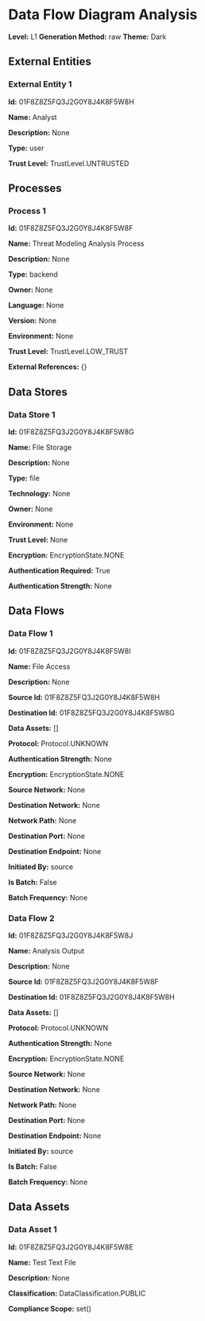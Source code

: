 # Data Flow Diagram Analysis

**Level:** L1
**Generation Method:** raw
**Theme:** Dark

## External Entities

### External Entity 1

**Id:** 01F8Z8Z5FQ3J2G0Y8J4K8F5W8H

**Name:** Analyst

**Description:** None

**Type:** user

**Trust Level:** TrustLevel.UNTRUSTED

## Processes

### Process 1

**Id:** 01F8Z8Z5FQ3J2G0Y8J4K8F5W8F

**Name:** Threat Modeling Analysis Process

**Description:** None

**Type:** backend

**Owner:** None

**Language:** None

**Version:** None

**Environment:** None

**Trust Level:** TrustLevel.LOW_TRUST

**External References:** {}

## Data Stores

### Data Store 1

**Id:** 01F8Z8Z5FQ3J2G0Y8J4K8F5W8G

**Name:** File Storage

**Description:** None

**Type:** file

**Technology:** None

**Owner:** None

**Environment:** None

**Trust Level:** None

**Encryption:** EncryptionState.NONE

**Authentication Required:** True

**Authentication Strength:** None

## Data Flows

### Data Flow 1

**Id:** 01F8Z8Z5FQ3J2G0Y8J4K8F5W8I

**Name:** File Access

**Description:** None

**Source Id:** 01F8Z8Z5FQ3J2G0Y8J4K8F5W8H

**Destination Id:** 01F8Z8Z5FQ3J2G0Y8J4K8F5W8G

**Data Assets:** []

**Protocol:** Protocol.UNKNOWN

**Authentication Strength:** None

**Encryption:** EncryptionState.NONE

**Source Network:** None

**Destination Network:** None

**Network Path:** None

**Destination Port:** None

**Destination Endpoint:** None

**Initiated By:** source

**Is Batch:** False

**Batch Frequency:** None

### Data Flow 2

**Id:** 01F8Z8Z5FQ3J2G0Y8J4K8F5W8J

**Name:** Analysis Output

**Description:** None

**Source Id:** 01F8Z8Z5FQ3J2G0Y8J4K8F5W8F

**Destination Id:** 01F8Z8Z5FQ3J2G0Y8J4K8F5W8H

**Data Assets:** []

**Protocol:** Protocol.UNKNOWN

**Authentication Strength:** None

**Encryption:** EncryptionState.NONE

**Source Network:** None

**Destination Network:** None

**Network Path:** None

**Destination Port:** None

**Destination Endpoint:** None

**Initiated By:** source

**Is Batch:** False

**Batch Frequency:** None

## Data Assets

### Data Asset 1

**Id:** 01F8Z8Z5FQ3J2G0Y8J4K8F5W8E

**Name:** Test Text File

**Description:** None

**Classification:** DataClassification.PUBLIC

**Compliance Scope:** set()

